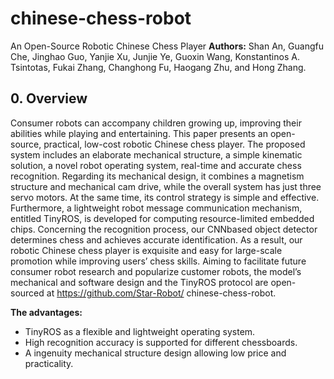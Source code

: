 # chinese-chess-robot
An Open-Source Robotic Chinese Chess Player
**Authors:** Shan An, Guangfu Che, Jinghao Guo, Yanjie Xu, Junjie Ye, Guoxin Wang, Konstantinos A. Tsintotas, Fukai Zhang, Changhong Fu, Haogang Zhu, and Hong Zhang.

## 0. Overview

Consumer robots can accompany children growing up, improving their abilities while playing and entertaining. This paper presents an open-source, practical, low-cost robotic Chinese chess player. The proposed system includes an
elaborate mechanical structure, a simple kinematic solution, a novel robot operating system, real-time and accurate chess recognition. Regarding its mechanical design, it combines a magnetism structure and mechanical cam drive, while the
overall system has just three servo motors. At the same time, its control strategy is simple and effective. Furthermore, a lightweight robot message communication mechanism, entitled TinyROS, is developed for computing resource-limited embedded
chips. Concerning the recognition process, our CNNbased object detector determines chess and achieves accurate identification. As a result, our robotic Chinese chess player is exquisite and easy for large-scale promotion while improving
users’ chess skills. Aiming to facilitate future consumer robot research and popularize customer robots, the model’s mechanical and software design and the TinyROS protocol are open-sourced at https://github.com/Star-Robot/
chinese-chess-robot.

**The advantages:** 
+ TinyROS as a flexible and lightweight operating system.
+ High recognition accuracy is supported for different chessboards.
+ A ingenuity mechanical structure design allowing low price and practicality.
